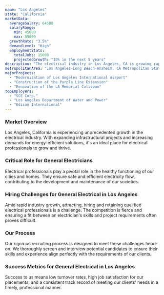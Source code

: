```yaml
---
name: "Los Angeles"
state: "California"
marketData:
  averageSalary: 64500
  salaryRange:
    min: 45000
    max: 85000
  growthRate: "3.5%"
  demandLevel: "High"
  employmentStats:
    totalJobs: 15000
    projectedGrowth: "10% in the next 5 years"
description: "The electrical industry in Los Angeles, CA is growing rapidly with a diverse range of opportunities from residential to commercial sectors."
metropolitanArea: "Los Angeles-Long Beach-Anaheim, CA Metropolitan Statistical Area"
majorProjects:
  - "Modernization of Los Angeles International Airport"
  - "Construction of the Purple Line Extension"
  - "Renovation of the LA Memorial Coliseum"
topEmployers:
  - "SCE Corp."
  - "Los Angeles Department of Water and Power"
  - "Edison International"
---
```


### Market Overview
Los Angeles, California is experiencing unprecedented growth in the electrical industry. With expanding infrastructural projects and increasing demands for energy-efficient solutions, it's an ideal place for electrical professionals to grow and thrive.

### Critical Role for General Electricians
Electrical professionals play a pivotal role in the healthy functioning of our cities and homes. They ensure safe and efficient electricity flow, contributing to the development and maintenance of our societies.

### Hiring Challenges for General Electrical in Los Angeles
Amid rapid industry growth, attracting, hiring and retaining qualified electrical professionals is a challenge. The competition is fierce and ensuring a fit between an electrician's skills and project requirements often proves difficult.

### Our Process
Our rigorous recruiting process is designed to meet these challenges head-on. We thoroughly screen and interview potential candidates to ensure their skills and experience align perfectly with the requirements of our clients. 

### Success Metrics for General Electrical in Los Angeles
Success to us means low turnover rates, high job satisfaction for our placements, and a consistent track record of meeting our clients' needs in a timely, professional manner.